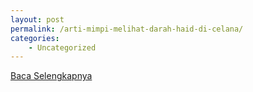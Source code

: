 ```yaml
---
layout: post
permalink: /arti-mimpi-melihat-darah-haid-di-celana/
categories:
    - Uncategorized
---
```


[Baca Selengkapnya](/08)